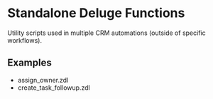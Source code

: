 # Standalone Deluge Functions

Utility scripts used in multiple CRM automations (outside of specific workflows).

## Examples
- assign_owner.zdl
- create_task_followup.zdl

